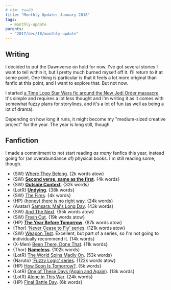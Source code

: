 ```yaml
---
# vim: tw=80
title: "Monthly Update: January 2018"
tags:
  - monthly-update
parents:
  - "2017/dec/10/monthly-update"
---
```


## Writing

I decided to put the Dawnverse on hold for now. I've got several stories I want
to tell within it, but I pretty much burned myself off it. I'll return to it at
some point. One thing is particular is that it feels a lot more original than
fanfic at this point, and I want to explore that. But not now.

I started [a Time Loop Star Wars fic around the New Jedi Order massacre][fic].
It's simple and requires a lot less thought and I'm writing it as it comes with
somewhat fuzzy plans for storylines, and it's a lot of fun (as well as being a
lot of drama).

[fic]: https://archiveofourown.org/works/13125189

Depending on how long it runs, it might become my "medium-sized creative
project" for the year. The year is long still, though.

## Fanfiction

I made a commitment to not start reading _as many_ fanfics this year, instead
going for (an overabundance of) physical books. I'm still reading some, though.

 - {SW} [Where They Belong](https://archiveofourown.org/works/8909170). {2k words atow}
 - {SW} **[Second verse, same as the first](https://archiveofourown.org/works/10826583)**. {4k words}
 - {SW} **[Outside Context](https://archiveofourown.org/works/10184603)**. {32k words}
 - {LotR} **[Undying](https://archiveofourown.org/works/11278038)**. {38k words}
 - {SW} [The Fires](https://archiveofourown.org/works/7874803). {4k words}
 - {HP} [(honey) there is no right way](https://archiveofourown.org/works/11314398). {24k words}
 - {Avatar} [Samsara: Mai's Long Day](https://archiveofourown.org/works/10897266). {43k words}
 - {SW} [And The Next](https://archiveofourown.org/works/8876083). {55k words atow}
 - {SW} [Fresh Out](https://archiveofourown.org/works/12681228). {19k words atow}
 - {HP} **[The Year Before Tomorrow](https://archiveofourown.org/works/7410865)**. {87k words atow}
 - {Thor} [‘Never Cease to Fly’ series](https://archiveofourown.org/series/33108). {121k words atow}
 - {SW} [Weapon Test](https://archiveofourown.org/works/13103139). Excellent,
   but part of a series, so I'm not going to individually recommend it. {14k words}
 - {X-Men} [Been There, Done That](https://archiveofourown.org/works/612534). {11k words}
 - {Thor} **[Nameless](https://archiveofourown.org/works/5827387)**. {102k words}
 - {LotR} [The World Spins Madly On](https://archiveofourown.org/works/1072395). {53k words}
 - {Naruto} [‘Fuzzy Logic’ series](https://archiveofourown.org/series/746055). {122k words atow}
 - {HP} [How Soon Is Tomorrow?](https://archiveofourown.org/works/1051739). {5k words}
 - {LotR} [One of These Days (Again and Again)](https://archiveofourown.org/works/6570637). {13k words}
 - {LotR} [Alone in This War](https://archiveofourown.org/works/1116500). {24k words}
 - {HP} [Final Battle Day](https://archiveofourown.org/works/627516). {6k words}
